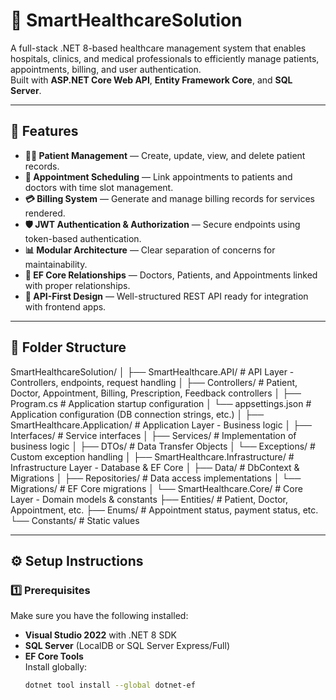 # 🏥 SmartHealthcareSolution

A full-stack .NET 8-based healthcare management system that enables hospitals, clinics, and medical professionals to efficiently manage patients, appointments, billing, and user authentication.  
Built with **ASP.NET Core Web API**, **Entity Framework Core**, and **SQL Server**.

---

## 🚀 Features
- **👩‍⚕️ Patient Management** — Create, update, view, and delete patient records.
- **📅 Appointment Scheduling** — Link appointments to patients and doctors with time slot management.
- **💳 Billing System** — Generate and manage billing records for services rendered.
- **🛡 JWT Authentication & Authorization** — Secure endpoints using token-based authentication.
- **📊 Modular Architecture** — Clear separation of concerns for maintainability.
- **🔗 EF Core Relationships** — Doctors, Patients, and Appointments linked with proper relationships.
- **📜 API-First Design** — Well-structured REST API ready for integration with frontend apps.

---

## 📂 Folder Structure
SmartHealthcareSolution/
│
├── SmartHealthcare.API/           # API Layer - Controllers, endpoints, request handling
│   ├── Controllers/                # Patient, Doctor, Appointment, Billing, Prescription, Feedback controllers
│   ├── Program.cs                  # Application startup configuration
│   └── appsettings.json            # Application configuration (DB connection strings, etc.)
│
├── SmartHealthcare.Application/    # Application Layer - Business logic
│   ├── Interfaces/                  # Service interfaces
│   ├── Services/                     # Implementation of business logic
│   ├── DTOs/                         # Data Transfer Objects
│   └── Exceptions/                   # Custom exception handling
│
├── SmartHealthcare.Infrastructure/ # Infrastructure Layer - Database & EF Core
│   ├── Data/                         # DbContext & Migrations
│   ├── Repositories/                 # Data access implementations
│   └── Migrations/                   # EF Core migrations
│
└── SmartHealthcare.Core/            # Core Layer - Domain models & constants
    ├── Entities/                     # Patient, Doctor, Appointment, etc.
    ├── Enums/                        # Appointment status, payment status, etc.
    └── Constants/                    # Static values


---

## ⚙️ Setup Instructions

### 1️⃣ Prerequisites
Make sure you have the following installed:
- **Visual Studio 2022** with .NET 8 SDK
- **SQL Server** (LocalDB or SQL Server Express/Full)
- **EF Core Tools**  
  Install globally:
  ```bash
  dotnet tool install --global dotnet-ef
